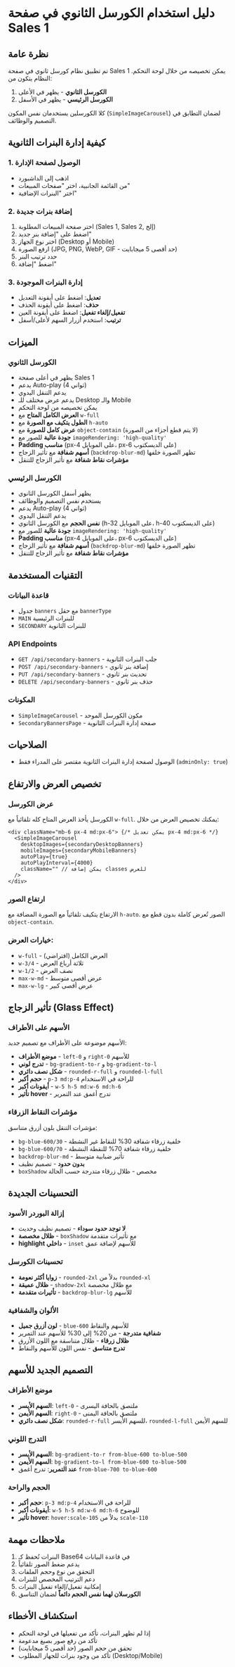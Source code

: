 # دليل استخدام الكورسل الثانوي في صفحة Sales 1

## نظرة عامة
تم تطبيق نظام كورسل ثانوي في صفحة Sales 1 يمكن تخصيصه من خلال لوحة التحكم. النظام يتكون من:

1. **الكورسل الثانوي** - يظهر في الأعلى
2. **الكورسل الرئيسي** - يظهر في الأسفل

كلا الكورسلين يستخدمان نفس المكون (`SimpleImageCarousel`) لضمان التطابق في التصميم والوظائف.

## كيفية إدارة البنرات الثانوية

### 1. الوصول لصفحة الإدارة
- اذهب إلى الداشبورد
- من القائمة الجانبية، اختر "صفحات المبيعات"
- اختر "البنرات الإضافية"

### 2. إضافة بنرات جديدة
1. اختر صفحة المبيعات المطلوبة (Sales 1, Sales 2, إلخ)
2. اضغط على "إضافة بنر جديد"
3. اختر نوع الجهاز (Desktop أو Mobile)
4. ارفع الصورة (JPG, PNG, WebP, GIF - حد أقصى 5 ميجابايت)
5. حدد ترتيب البنر
6. اضغط "إضافة"

### 3. إدارة البنرات الموجودة
- **تعديل**: اضغط على أيقونة التعديل
- **حذف**: اضغط على أيقونة الحذف
- **تفعيل/إلغاء تفعيل**: اضغط على أيقونة العين
- **ترتيب**: استخدم أزرار السهم لأعلى/أسفل

## الميزات

### الكورسل الثانوي
- يظهر في أعلى صفحة Sales 1
- يدعم Auto-play (4 ثواني)
- يدعم التنقل اليدوي
- يدعم عرض مختلف للـ Desktop والـ Mobile
- يمكن تخصيصه من لوحة التحكم
- **العرض الكامل المتاح** مع `w-full`
- **الطول يتكيف مع الصورة** مع `h-auto`
- **عرض كامل للصورة** مع `object-contain` (لا يتم قطع أجزاء من الصورة)
- **جودة عالية** للصور مع `imageRendering: 'high-quality'`
- **Padding مناسب** (px-4 على الموبايل، px-6 على الديسكتوب)
- **أسهم شفافة** مع تأثير الزجاج (`backdrop-blur-md`) تظهر الصورة خلفها
- **مؤشرات نقاط شفافة** مع تأثير الزجاج للتنقل

### الكورسل الرئيسي
- يظهر أسفل الكورسل الثانوي
- يستخدم نفس التصميم والوظائف
- يدعم Auto-play (4 ثواني)
- يدعم التنقل اليدوي
- **نفس الحجم** مع الكورسل الثانوي (h-32 على الموبايل، h-40 على الديسكتوب)
- **جودة عالية** للصور مع `imageRendering: 'high-quality'`
- **Padding مناسب** (px-4 على الموبايل، px-6 على الديسكتوب)
- **أسهم شفافة** مع تأثير الزجاج (`backdrop-blur-md`) تظهر الصورة خلفها
- **مؤشرات نقاط شفافة** مع تأثير الزجاج للتنقل

## التقنيات المستخدمة

### قاعدة البيانات
- جدول `banners` مع حقل `bannerType`
- `MAIN` للبنرات الرئيسية
- `SECONDARY` للبنرات الثانوية

### API Endpoints
- `GET /api/secondary-banners` - جلب البنرات الثانوية
- `POST /api/secondary-banners` - إضافة بنر ثانوي
- `PUT /api/secondary-banners` - تحديث بنر ثانوي
- `DELETE /api/secondary-banners` - حذف بنر ثانوي

### المكونات
- `SimpleImageCarousel` - مكون الكورسل الموحد
- `SecondaryBannersPage` - صفحة إدارة البنرات الثانوية

## الصلاحيات
- الوصول لصفحة إدارة البنرات الثانوية مقتصر على المدراء فقط (`adminOnly: true`)

## تخصيص العرض والارتفاع

### عرض الكورسل
الكورسل يأخذ العرض المتاح كله تلقائياً مع `w-full`. يمكنك تخصيص العرض من خلال:

```tsx
<div className="mb-6 px-4 md:px-6"> {/* يمكن تعديل px-4 md:px-6 */}
  <SimpleImageCarousel
    desktopImages={secondaryDesktopBanners}
    mobileImages={secondaryMobileBanners}
    autoPlay={true}
    autoPlayInterval={4000}
    className="" // يمكن إضافة classes للعرض
  />
</div>
```

### ارتفاع الصور
الارتفاع يتكيف تلقائياً مع الصورة المضافة مع `h-auto`. الصور تُعرض كاملة بدون قطع مع `object-contain`.

### خيارات العرض:
- `w-full` - العرض الكامل (افتراضي)
- `w-3/4` - ثلاثة أرباع العرض
- `w-1/2` - نصف العرض
- `max-w-md` - عرض أقصى متوسط
- `max-w-lg` - عرض أقصى كبير

## تأثير الزجاج (Glass Effect)

### الأسهم على الأطراف
الأسهم موضوعة على الأطراف مع تصميم جديد:
- **موضع الأطراف** - `left-0` و `right-0` للأسهم
- **تدرج لوني** - `bg-gradient-to-r` و `bg-gradient-to-l`
- **شكل نصف دائري** - `rounded-r-full` و `rounded-l-full`
- **حجم أكبر** - `p-3 md:p-4` للراحة في الاستخدام
- **أيقونات أكبر** - `w-5 h-5 md:w-6 md:h-6`
- **تأثير hover** - تدرج أغمق عند التمرير

### مؤشرات النقاط الزرقاء
مؤشرات التنقل بلون أزرق متناسق:
- `bg-blue-600/30` - خلفية زرقاء شفافة 30% للنقاط غير النشطة
- `bg-blue-600/70` - خلفية زرقاء شفافة 70% للنقطة النشطة
- `backdrop-blur-md` - تأثير ضبابية متوسط
- **بدون حدود** - تصميم نظيف
- `boxShadow` مخصص - ظلال زرقاء متدرجة حسب الحالة

## التحسينات الجديدة

### إزالة البوردر الأسود
- **لا توجد حدود سوداء** - تصميم نظيف وحديث
- **ظلال مخصصة** - `boxShadow` مع تأثيرات متقدمة
- **highlight داخلي** - `inset` للأسهم لإضافة عمق

### تحسينات الكورسل
- **زوايا أكثر نعومة** - `rounded-2xl` بدلاً من `rounded-xl`
- **ظلال عميقة** - `shadow-2xl` مع ظلال مخصصة
- **تأثيرات متقدمة** - `backdrop-blur-lg` للأسهم

### الألوان والشفافية
- **لون أزرق جميل** - `blue-600` للأسهم والنقاط
- **شفافية متدرجة** - من 20% إلى 30% للأسهم عند التمرير
- **ظلال زرقاء** - ظلال متناسقة مع اللون الأزرق
- **تدرج متناسق** - نفس اللون للأسهم والنقاط

## التصميم الجديد للأسهم

### موضع الأطراف
- **السهم الأيسر**: `left-0` - ملتصق بالحافة اليسرى
- **السهم الأيمن**: `right-0` - ملتصق بالحافة اليمنى
- **شكل نصف دائري**: `rounded-r-full` للسهم الأيسر، `rounded-l-full` للسهم الأيمن

### التدرج اللوني
- **السهم الأيسر**: `bg-gradient-to-r from-blue-600 to-blue-500`
- **السهم الأيمن**: `bg-gradient-to-l from-blue-600 to-blue-500`
- **عند التمرير**: تدرج أغمق `from-blue-700 to-blue-600`

### الحجم والراحة
- **حجم أكبر**: `p-3 md:p-4` للراحة في الاستخدام
- **أيقونات أكبر**: `w-5 h-5 md:w-6 md:h-6` للوضوح
- **تأثير hover**: `hover:scale-105` بدلاً من `scale-110`

## ملاحظات مهمة
1. البنرات تُحفظ كـ Base64 في قاعدة البيانات
2. يدعم ضغط الصور تلقائياً
3. التحقق من نوع وحجم الملفات
4. دعم الترتيب المخصص للبنرات
5. إمكانية تفعيل/إلغاء تفعيل البنرات
6. **الكورسلان لهما نفس الحجم دائماً** لضمان التناسق

## استكشاف الأخطاء
- إذا لم تظهر البنرات، تأكد من تفعيلها في لوحة التحكم
- تأكد من رفع صور بصيغ مدعومة
- تحقق من حجم الصور (حد أقصى 5 ميجابايت)
- تأكد من وجود بنرات للجهاز المطلوب (Desktop/Mobile)
